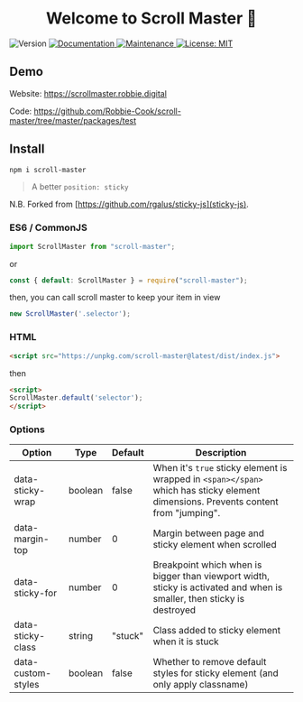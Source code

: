 <h1 align="center">Welcome to Scroll Master 👋</h1>
<p>
  <img alt="Version" src="https://img.shields.io/badge/version-0.0.0-blue.svg?cacheSeconds=2592000" />
  <a href="https://github.com/Robbie-Cook/scroll-master#readme" target="_blank">
    <img alt="Documentation" src="https://img.shields.io/badge/documentation-yes-brightgreen.svg" />
  </a>
  <a href="https://github.com/Robbie-Cook/scroll-master/graphs/commit-activity" target="_blank">
    <img alt="Maintenance" src="https://img.shields.io/badge/Maintained%3F-yes-green.svg" />
  </a>
  <a href="https://github.com/Robbie-Cook/scroll-master/blob/master/LICENSE" target="_blank">
    <img alt="License: MIT" src="https://img.shields.io/github/license/Robbie-Cook/Scroll Master Monorepo" />
  </a>
</p>

## Demo

Website: https://scrollmaster.robbie.digital

Code: https://github.com/Robbie-Cook/scroll-master/tree/master/packages/test

## Install

```sh
npm i scroll-master
```

> A better `position: sticky`


N.B. Forked from [https://github.com/rgalus/sticky-js](sticky-js).

### ES6 / CommonJS

```typescript
import ScrollMaster from "scroll-master";
```

or

```typescript
const { default: ScrollMaster } = require("scroll-master");
```

then, you can call scroll master to keep your item in view


```typescript
new ScrollMaster('.selector');
```

### HTML

```html
<script src="https://unpkg.com/scroll-master@latest/dist/index.js">
```

then

```html
<script>
ScrollMaster.default('selector');
</script>
```

### Options

Option | Type | Default | Description
------ | ---- | ------- | ----
data-sticky-wrap | boolean | false | When it's `true` sticky element is wrapped in `<span></span>` which has sticky element dimensions. Prevents content from "jumping".
data-margin-top | number | 0 | Margin between page and sticky element when scrolled
data-sticky-for | number | 0 | Breakpoint which when is bigger than viewport width, sticky is activated and when is smaller, then sticky is destroyed
data-sticky-class | string | "stuck" | Class added to sticky element when it is stuck
data-custom-styles | boolean | false | Whether to remove default styles for sticky element (and only apply classname)
